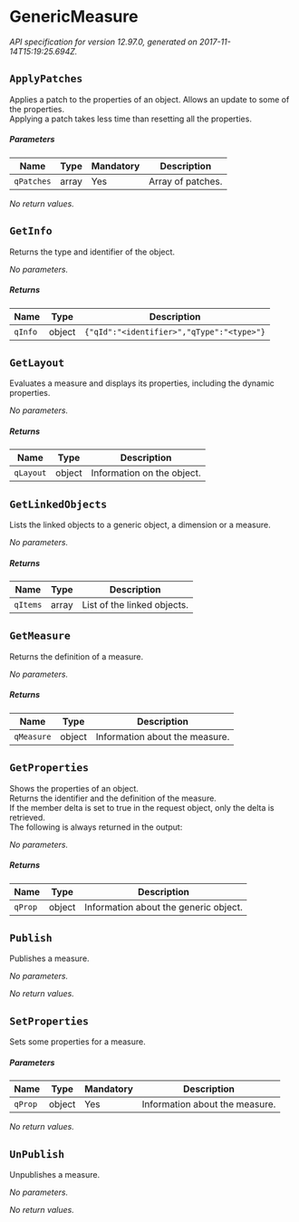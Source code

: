 
<!-- markdownlint-disable -->
# GenericMeasure

_API specification for version 12.97.0, generated on 2017-11-14T15:19:25.694Z._

## `ApplyPatches`

Applies a patch to the properties of an object. Allows an update to some of the properties.<br>Applying a patch takes less time than resetting all the properties.

##### Parameters

| Name | Type | Mandatory | Description |
| ---- | ---- | --------- | ----------- |
| `qPatches` | array | Yes | Array of patches. |

_No return values._

## `GetInfo`

Returns the type and identifier of the object.

_No parameters._

##### Returns

| Name | Type | Description |
| ---- | ---- | ----------- |
| `qInfo` | object | `{"qId":"<identifier>","qType":"<type>"}` |

## `GetLayout`

Evaluates a measure and displays its properties, including the dynamic properties.

_No parameters._

##### Returns

| Name | Type | Description |
| ---- | ---- | ----------- |
| `qLayout` | object | Information on the object. |

## `GetLinkedObjects`

Lists the linked objects to a generic object, a dimension or a measure.

_No parameters._

##### Returns

| Name | Type | Description |
| ---- | ---- | ----------- |
| `qItems` | array | List of the linked objects. |

## `GetMeasure`

Returns the definition of a measure.

_No parameters._

##### Returns

| Name | Type | Description |
| ---- | ---- | ----------- |
| `qMeasure` | object | Information about the measure. |

## `GetProperties`

Shows the properties of an object.<br>Returns the identifier and the definition of the measure.<br>If the member delta is set to true in the request object, only the delta is retrieved.<br>The following is always returned in the output:

_No parameters._

##### Returns

| Name | Type | Description |
| ---- | ---- | ----------- |
| `qProp` | object | Information about the generic object. |

## `Publish`

Publishes a measure.

_No parameters._

_No return values._

## `SetProperties`

Sets some properties for a measure.

##### Parameters

| Name | Type | Mandatory | Description |
| ---- | ---- | --------- | ----------- |
| `qProp` | object | Yes | Information about the measure. |

_No return values._

## `UnPublish`

Unpublishes a measure.

_No parameters._

_No return values._
